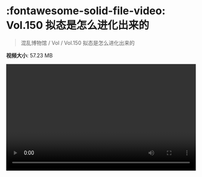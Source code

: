 # :fontawesome-solid-file-video: Vol.150 拟态是怎么进化出来的

> 混乱博物馆 / Vol / Vol.150 拟态是怎么进化出来的

**视频大小**: 57.23 MB

<video id="V-f43342899e468fc648bf9bb00b522540" width="512" height="288" preload="none" playsinline webkit-playsinline></video>